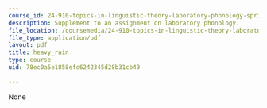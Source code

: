```yaml
---
course_id: 24-910-topics-in-linguistic-theory-laboratory-phonology-spring-2007
description: Supplement to an assignment on laboratory phonology.
file_location: /coursemedia/24-910-topics-in-linguistic-theory-laboratory-phonology-spring-2007/78ec0a5e1858efc6242345d28b31cb49_heavy_rain.pdf
file_type: application/pdf
layout: pdf
title: heavy_rain
type: course
uid: 78ec0a5e1858efc6242345d28b31cb49

---
```

None